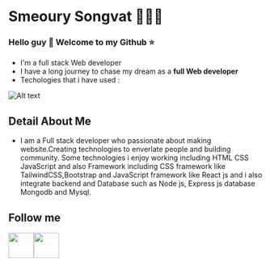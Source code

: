 # Smeoury Songvat 🪸🧔‍♂️
### Hello guy 👋 Welcome to my Github ⭐

+ I'm a full stack Web developer
+ I have a long journey to chase my dream as a **full Web developer**
+ Techologies that i have used :
  
![Alt text](https://scontent.fpnh8-1.fna.fbcdn.net/v/t39.30808-6/405216043_315154414796145_4545288572151721053_n.png?stp=dst-png_p720x720&_nc_cat=103&ccb=1-7&_nc_sid=783fdb&_nc_eui2=AeF63hD4llnFxaeqjhfqPmz_44ZDjqjlZynjhkOOqOVnKY_L6gL84CwxieOJPqsoytXNTKFWfJ0yd0YdR6muJJSi&_nc_ohc=wzYPbOF8WNcAX8buM2T&_nc_zt=23&_nc_ht=scontent.fpnh8-1.fna&oh=00_AfCM3LqUj9p6WghjxNmjEKLkxHszZvwSStRcODKdPlNywg&oe=65C656C1)
## Detail About Me
+ I am a Full stack developer who passionate about making website.Creating technologies to enverlate people and building community. Some technologies i enjoy working including HTML CSS JavaScript and also Framework including CSS framework like TailwindCSS,Bootstrap and JavaScript framework like React js and i also integrate backend and Database such as Node js, Express js database Mongodb and Mysql.
## Follow me 
 <a href="https://web.facebook.com/vath.goodboi" target="_blank"><img src="https://img.freepik.com/premium-vector/blue-social-media-logo_197792-1759.jpg" width="50" height="50" /></a><span><a href="https://www.youtube.com/channel/UCzdevf-U0T-leeNA1zG4Wsg" target="_blank"><img src="https://img.freepik.com/premium-vector/red-youtube-logo-social-media-logo_197792-1803.jpg" width="50" height="50" /></a></span>
